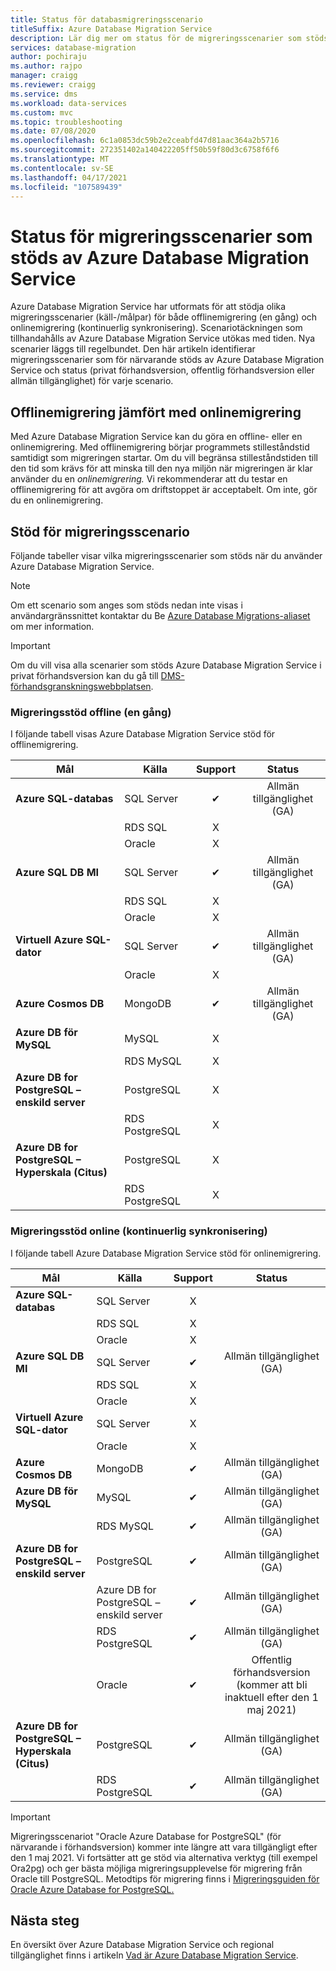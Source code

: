 ```yaml
---
title: Status för databasmigreringsscenario
titleSuffix: Azure Database Migration Service
description: Lär dig mer om status för de migreringsscenarier som stöds av Azure Database Migration Service.
services: database-migration
author: pochiraju
ms.author: rajpo
manager: craigg
ms.reviewer: craigg
ms.service: dms
ms.workload: data-services
ms.custom: mvc
ms.topic: troubleshooting
ms.date: 07/08/2020
ms.openlocfilehash: 6c1a0853dc59b2e2ceabfd47d81aac364a2b5716
ms.sourcegitcommit: 272351402a140422205ff50b59f80d3c6758f6f6
ms.translationtype: MT
ms.contentlocale: sv-SE
ms.lasthandoff: 04/17/2021
ms.locfileid: "107589439"
---
```

# <a name="status-of-migration-scenarios-supported-by-azure-database-migration-service"></a>Status för migreringsscenarier som stöds av Azure Database Migration Service

Azure Database Migration Service har utformats för att stödja olika migreringsscenarier (käll-/målpar) för både offlinemigrering (en gång) och onlinemigrering (kontinuerlig synkronisering). Scenariotäckningen som tillhandahålls av Azure Database Migration Service utökas med tiden. Nya scenarier läggs till regelbundet. Den här artikeln identifierar migreringsscenarier som för närvarande stöds av Azure Database Migration Service och status (privat förhandsversion, offentlig förhandsversion eller allmän tillgänglighet) för varje scenario.

## <a name="offline-versus-online-migrations"></a>Offlinemigrering jämfört med onlinemigrering

Med Azure Database Migration Service kan du göra en offline- eller en onlinemigrering. Med  offlinemigrering börjar programmets stilleståndstid samtidigt som migreringen startar. Om du vill begränsa stilleståndstiden till den tid som krävs för att minska till den nya miljön när migreringen är klar använder du en *onlinemigrering.* Vi rekommenderar att du testar en offlinemigrering för att avgöra om driftstoppet är acceptabelt. Om inte, gör du en onlinemigrering.

## <a name="migration-scenario-support"></a>Stöd för migreringsscenario

Följande tabeller visar vilka migreringsscenarier som stöds när du använder Azure Database Migration Service.

> [!NOTE]
> Om ett scenario som anges som stöds nedan inte visas i användargränssnittet kontaktar du Be [Azure Database Migrations-aliaset](mailto:AskAzureDatabaseMigrations@service.microsoft.com) om mer information.

> [!IMPORTANT]
> Om du vill visa alla scenarier som stöds Azure Database Migration Service i privat förhandsversion kan du gå till [DMS-förhandsgranskningswebbplatsen](https://aka.ms/dms-preview).

### <a name="offline-one-time-migration-support"></a>Migreringsstöd offline (en gång)

I följande tabell visas Azure Database Migration Service stöd för offlinemigrering.

| Mål  | Källa | Support | Status |
| ------------- | ------------- |:-------------:|:-------------:|
| **Azure SQL-databas** | SQL Server | ✔ | Allmän tillgänglighet (GA) |
|   | RDS SQL | X |  |
|   | Oracle | X |  |
| **Azure SQL DB MI** | SQL Server | ✔ | Allmän tillgänglighet (GA) |
|   | RDS SQL | X |  |
|   | Oracle | X |   |
| **Virtuell Azure SQL-dator** | SQL Server | ✔ | Allmän tillgänglighet (GA) |
|   | Oracle | X |   |
| **Azure Cosmos DB** | MongoDB | ✔ | Allmän tillgänglighet (GA) |
| **Azure DB för MySQL** | MySQL | X |   |
|   | RDS MySQL | X |   |
| **Azure DB for PostgreSQL – enskild server** | PostgreSQL | X |
|  | RDS PostgreSQL | X |   |
| **Azure DB for PostgreSQL – Hyperskala (Citus)** | PostgreSQL | X |
|  | RDS PostgreSQL | X |   |

### <a name="online-continuous-sync-migration-support"></a>Migreringsstöd online (kontinuerlig synkronisering)

I följande tabell Azure Database Migration Service stöd för onlinemigrering.

| Mål  | Källa | Support | Status |
| ------------- | ------------- |:-------------:|:-------------:|
| **Azure SQL-databas** | SQL Server | X |  |
|   | RDS SQL | X |  |
|   | Oracle | X |  |
| **Azure SQL DB MI** | SQL Server | ✔ | Allmän tillgänglighet (GA) |
|   | RDS SQL | X |  |
|   | Oracle | X |  |
| **Virtuell Azure SQL-dator** | SQL Server | X |   |
|   | Oracle  | X |  |
| **Azure Cosmos DB** | MongoDB | ✔ | Allmän tillgänglighet (GA) |
| **Azure DB för MySQL** | MySQL | ✔ | Allmän tillgänglighet (GA) |
|   | RDS MySQL | ✔ | Allmän tillgänglighet (GA) |
| **Azure DB for PostgreSQL – enskild server** | PostgreSQL | ✔ | Allmän tillgänglighet (GA) |
|   | Azure DB for PostgreSQL – enskild server | ✔ | Allmän tillgänglighet (GA) |
|   | RDS PostgreSQL | ✔ | Allmän tillgänglighet (GA) |
|   | Oracle | ✔ | Offentlig förhandsversion (kommer att bli inaktuell efter den 1 maj 2021) |
| **Azure DB for PostgreSQL – Hyperskala (Citus)** | PostgreSQL | ✔ | Allmän tillgänglighet (GA) |
|   | RDS PostgreSQL | ✔ | Allmän tillgänglighet (GA) |

> [!IMPORTANT]
> Migreringsscenariot "Oracle Azure Database for PostgreSQL" (för närvarande i förhandsversion) kommer inte längre att vara tillgängligt efter den 1 maj 2021. Vi fortsätter att ge stöd via alternativa verktyg (till exempel Ora2pg) och ger bästa möjliga migreringsupplevelse för migrering från Oracle till PostgreSQL. Metodtips för migrering finns i [Migreringsguiden för Oracle Azure Database for PostgreSQL.](https://aka.ms/OracletoPGguide)


## <a name="next-steps"></a>Nästa steg

En översikt över Azure Database Migration Service och regional tillgänglighet finns i artikeln [Vad är Azure Database Migration Service](dms-overview.md).
